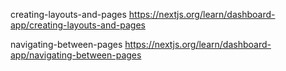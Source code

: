 creating-layouts-and-pages
https://nextjs.org/learn/dashboard-app/creating-layouts-and-pages

navigating-between-pages
https://nextjs.org/learn/dashboard-app/navigating-between-pages